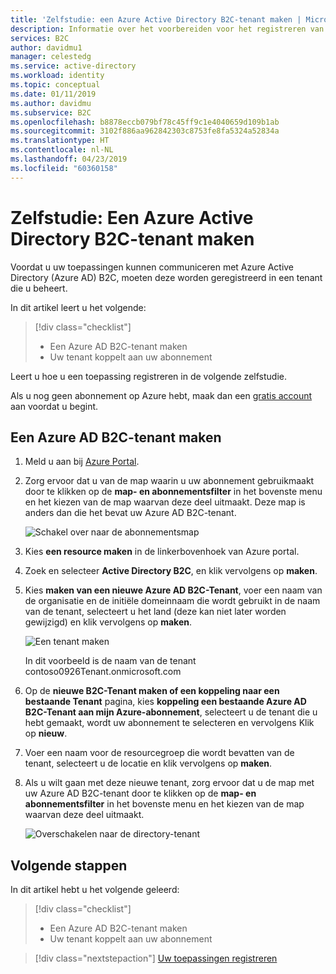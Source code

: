 ```yaml
---
title: 'Zelfstudie: een Azure Active Directory B2C-tenant maken | Microsoft Docs'
description: Informatie over het voorbereiden voor het registreren van uw toepassingen door het maken van een Azure Active Directory B2C-tenant met behulp van de Azure portal.
services: B2C
author: davidmu1
manager: celestedg
ms.service: active-directory
ms.workload: identity
ms.topic: conceptual
ms.date: 01/11/2019
ms.author: davidmu
ms.subservice: B2C
ms.openlocfilehash: b8878eccb079bf78c45ff9c1e4040659d109b1ab
ms.sourcegitcommit: 3102f886aa962842303c8753fe8fa5324a52834a
ms.translationtype: HT
ms.contentlocale: nl-NL
ms.lasthandoff: 04/23/2019
ms.locfileid: "60360158"
---
```

# <a name="tutorial-create-an-azure-active-directory-b2c-tenant"></a>Zelfstudie: Een Azure Active Directory B2C-tenant maken

Voordat u uw toepassingen kunnen communiceren met Azure Active Directory (Azure AD) B2C, moeten deze worden geregistreerd in een tenant die u beheert.

In dit artikel leert u het volgende:

> [!div class="checklist"]
> * Een Azure AD B2C-tenant maken
> * Uw tenant koppelt aan uw abonnement

Leert u hoe u een toepassing registreren in de volgende zelfstudie.

Als u nog geen abonnement op Azure hebt, maak dan een [gratis account](https://azure.microsoft.com/free/?WT.mc_id=A261C142F) aan voordat u begint.

## <a name="create-an-azure-ad-b2c-tenant"></a>Een Azure AD B2C-tenant maken

1. Meld u aan bij [Azure Portal](https://portal.azure.com/).
2. Zorg ervoor dat u van de map waarin u uw abonnement gebruikmaakt door te klikken op de **map- en abonnementsfilter** in het bovenste menu en het kiezen van de map waarvan deze deel uitmaakt. Deze map is anders dan die het bevat uw Azure AD B2C-tenant.

    ![Schakel over naar de abonnementsmap](./media/tutorial-create-tenant/switch-directory-subscription.png)

3. Kies **een resource maken** in de linkerbovenhoek van Azure portal.
4. Zoek en selecteer **Active Directory B2C**, en klik vervolgens op **maken**.
5. Kies **maken van een nieuwe Azure AD B2C-Tenant**, voer een naam van de organisatie en de initiële domeinnaam die wordt gebruikt in de naam van de tenant, selecteert u het land (deze kan niet later worden gewijzigd) en klik vervolgens op **maken**.

    ![Een tenant maken](./media/tutorial-create-tenant/create-tenant.png)

    In dit voorbeeld is de naam van de tenant contoso0926Tenant.onmicrosoft.com

6. Op de **nieuwe B2C-Tenant maken of een koppeling naar een bestaande Tenant** pagina, kies **koppeling een bestaande Azure AD B2C-Tenant aan mijn Azure-abonnement**, selecteert u de tenant die u hebt gemaakt, wordt uw abonnement te selecteren en vervolgens Klik op **nieuw**.
7. Voer een naam voor de resourcegroep die wordt bevatten van de tenant, selecteert u de locatie en klik vervolgens op **maken**.
8. Als u wilt gaan met deze nieuwe tenant, zorg ervoor dat u de map met uw Azure AD B2C-tenant door te klikken op de **map- en abonnementsfilter** in het bovenste menu en het kiezen van de map waarvan deze deel uitmaakt.

    ![Overschakelen naar de directory-tenant](./media/tutorial-create-tenant/switch-directories.png)

## <a name="next-steps"></a>Volgende stappen

In dit artikel hebt u het volgende geleerd:

> [!div class="checklist"]
> * Een Azure AD B2C-tenant maken
> * Uw tenant koppelt aan uw abonnement

> [!div class="nextstepaction"]
> [Uw toepassingen registreren](tutorial-register-applications.md)
